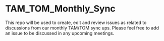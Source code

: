 # TAM_TOM_Monthly_Sync
This repo will be used to create, edit and review issues as related to discussions from our monthly TAM/TOM sync ups. Please feel free to add an issue to be discussed in any upcoming meetings.
